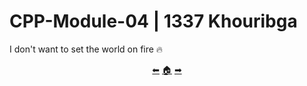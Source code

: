 # CPP-Module-04 | 1337 Khouribga

I don't want to set the world on fire 🔥

<p align="center">
  <a href="https://github.com/achrafelkhnissi/CPP-Modules/tree/main/Module_03">&#11013;</a>
  <a href="https://github.com/madebypixel02/CPP-Modules">&#127968;</a>
  <a href="https://github.com/achrafelkhnissi/CPP-Modules/tree/main/Module_05">&#10145;</a>
</p>
